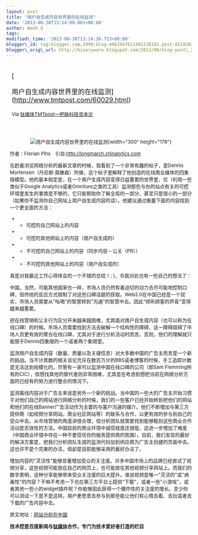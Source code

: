 ```yaml
--- 
layout: post 
title: "用户自生成内容世界里的在线监测" 
date: '2013-08-30T13:14:00.001+08:00' 
author: Wenh Q
tags:
modified\_time: '2013-08-30T13:14:36.713+08:00' 
blogger\_id: tag:blogger.com,1999:blog-4961947611491238191.post-851938273492395496
blogger\_orig\_url: http://binaryware.blogspot.com/2013/08/blog-post\_2425.html
---
```

<div style="margin: 10px; padding: 5px;">

<div style="font-size: 18px;">

[

用户自生成内容世界里的在线监测](http://www.tmtpost.com/60029.html)

</div>

<div style="font-size: 13px;">

Via [钛媒体TMTpost—把脉科技资本论](http://www.tmtpost.com/)

</div>

</div>

<div style="font-size: 13px; padding: 15px 0 10px 10px;">

<div style="text-align: center;">

![用户自生成内容世界里的在线监测](http://www.tmtpost.com/wp-content/uploads/2013/08/137778963292.jpg "用户自生成内容世界里的在线监测"){width="300"
height="178"}

</div>



作者：Florian Pihs　引自:http://longmarch.chinalytics.com

在赶着浏览网络分析的最新文章的时候，我看到了一个非常有趣的帖子，是Dennis
Mortensen（丹尼斯·莫滕森）所做，这个帖子里解释了他创造的在线商业媒体的四象限模型。他的基本假定是，在一个用户生成内容变得日益重要的世界里，仅（利用一些类似于Google
Analytics或者Omniture之类的工具）监测那些与你的站点有关的可控环境里发生的事情是不够的，它只能帮助你了解全局的一部分，甚至只是很小的一部分（如果你不监测你自己网站上用户自生成内容的话）。他建议通过衡量下面的内容找到一个更全面的方法：

-   -   可控的自己网站上的内容
-   -   可控的其他网站上的内容（用户自生成的）
-   -   不可控的自己网站上的内容（同步内容 – 公关（PR））
-   -   不可控的其他网站上的内容（用户自生成的）

真是对我最近工作心得体会的一个不错的总结！;
)，令我对此也有一些自己的想法了：



中国，当然，可能其他国家也一样，市场人员仍然有着迫切的动力去尽可能地控制口碑，但传统的反应方式限制了对这些口碑话题的获取。Web2.0在中国已经是一个现实，市场人员需要从"吆喝"的智慧转到"沟通"的智慧中去。因此"倾听顾客的声音"变得越来越重要。

把在线营销和公关行为区分开来越来越困难，尤其面对用户自生成内容（也可以称为在线口碑）的时候。市场人员需要找到方法去破解一个结构性的障碍，这一障碍阻碍了市场人员更有效的聚合在线口碑，尤其对于进行分析活动时而言。否则，他们的理解就只能限于Dennis四象限的一个或者两个象限里。

监测用户自生成内容（数量、质量以及关键信息）对大多数中国的广告主而言是一个新的挑战。当不计其数的相关谈论充斥在数百万计的BBS或者博客的时候，手工追踪计数是无法达到规模化的。尽管有一家可以监测中国在线口碑的公司（即Sam
Flemming所有的CIC），但想找其他的替代者则非常困难，尤其是在考虑到想把当前在网络分析方面的已经有的努力进行整合的情况下。

监测离线内容对于广告主来说是另外一个新的挑战。当中国的一些大的广告主开始习惯于对他们自己的网站进行网络分析的时候，我们的一些客户已经开始转到把他们的网站和他们的在线Banner广告活动作为主要的与客户沟通的媒介。他们不断增加与第三方提供商（如视频分享网站，商业社区网站等）的联系与合作，以更有效的参与到自己的受众中去。从市场营销的角度讲很合理，但分析团队就需要找到能够甄别这些商业合作活动是否效性的方法。中国目前的商业环境中诚信程度还很低，这进一步增加了难度（中国商业环境中存在一种不要信任你的服务提供商的氛围）。目前，我们发现的最好的解决方案是，把我们分析团队生成的监测代码加到供应商为广告主创建的页面中去。这也许不是个完美的办法，但却是目前能够采用的最好办法了。

增加内容的"灵活性"能够显著增加受众的关注度。许多中国市场上的品牌已经尝试了视频分享，这些视频可能放在自己的网页上，也可能放在其他视频分享网站上。而我们的数字表明，这种分享能够带来受众关注度的巨大提升。谁说视频是唯一"灵活的"或"病毒性"的内容？干嘛不考虑一下也在第三方平台上提供"下载"，或者一些"小游戏"，或者其他一些小的widget插件呢？你能够因此获得一个爆炸性的关注度的增长。至少你可以测试一下是不是这样。用户更愿意去参与到那些能让他们有心情去看、去玩或者去下载的广告内容中去。



原文地址：[网站分析在中国](http://www.chinawebanalytics.cn/)

**技术控是百度新闻与[钛媒体](http://www.tmtpost.com/ "钛媒体")合作，专门为技术爱好者打造的栏目**

</div>
